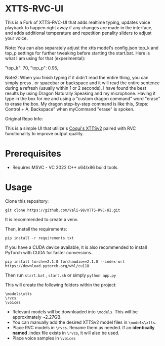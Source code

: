 # XTTS-RVC-UI

This is a Fork of XTTS-RVC-UI that adds realtime typing, updates voice playback to happen right away if any changes are made in the interface, and adds additional temperature and repetition penality sliders to adjust your voice. 

Note: You can also separately adjust the xtts model's config.json top_k and top_p settings for further tweaking before starting the start.bat. Here is what I am using for that (experimental):

"top_k": 70,
"top_p": 0.95,

Note2: When you finish typing if it didn't read the entire thing, you can simply press . or spacebar or backspace and it will read the entire sentence during a refresh (usually within 1 or 2 seconds). I have found the best results by using Dragon Naturally Speaking and my microphone. Having it type in the box for me and using a "custom dragon command" word "erase" to erase the box. My dragon step-by-step command is like this, Steps: Control + A, Backspace" when myCommand "erase" is spoken.

Original Repo Info:

This is a simple UI that utilize's [Coqui's XTTSv2](https://github.com/coqui-ai/TTS) paired with RVC functionality to improve output quality.

# Prerequisites

- Requires MSVC - VC 2022 C++ x64/x86 build tools.

# Usage

Clone this repository:

```
git clone https://github.com/Vali-98/XTTS-RVC-UI.git
```

It is recommended to create a venv.

Then, install the requirements:

```
pip install -r requirements.txt
```

If you have a CUDA device available, it is also recommended to install PyTorch with CUDA for faster conversions.

```
pip install torch==2.1.0 torchaudio==2.1.0 --index-url https://download.pytorch.org/whl/cu118
```

Then run `start.bat` , `start.sh` or simply `python app.py`

This will create the following folders within the project:

```
\models\xtts
\rvcs
\voices
```
- Relevant models will be downloaded into `\models`. This will be approximately ~2.27GB.
- You can manually add the desired XTTSv2 model files in `\models\xtts`.
- Place RVC models in `\rvcs`. Rename them as needed. If an **identically named** .index file exists in `\rvcs`, it will also be used.
- Place voice samples in `\voices`

